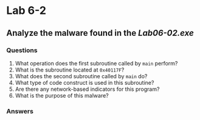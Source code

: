 # Lab 6-2

## Analyze the malware found in the *Lab06-02.exe*

### Questions

1. What operation does the first subroutine called by `main` perform?
2. What is the subroutine located at `0x40117F`?
3. What does the second subroutine called by `main` do?
4. What type of code construct is used in this subroutine?
5. Are there any network-based indicators for this program?
6. What is the purpose of this malware?

### Answers
